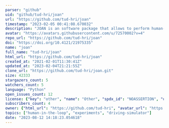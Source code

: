 ```yaml
---
parser: "github"
uid: "github/tud-hri/joan"
url: "https://github.com/tud-hri/joan"
timestamp: "2023-02-05 00:41:08.670032"
description: "JOAN is an software package that allows to perform human-in-the loop experiments in the open source driving simulator CARLA. JOAN facilitates communication between human input devices and CARLA, the implementation of haptic feedback, systematically storing experiment data, and the automatic execution of experiments with multiple experimental conditions."
avatar: "https://avatars.githubusercontent.com/u/72570002?v=4"
repo_url: "https://github.com/tud-hri/joan"
doi: "https://doi.org/10.4121/21975335"
name: "joan"
full_name: "tud-hri/joan"
html_url: "https://github.com/tud-hri/joan"
created_at: "2021-02-01T11:30:41Z"
updated_at: "2023-02-04T21:21:55Z"
clone_url: "https://github.com/tud-hri/joan.git"
size: 42333
stargazers_count: 5
watchers_count: 5
language: "Python"
open_issues_count: 12
license: {"key": "other", "name": "Other", "spdx_id": "NOASSERTION", "url": null, "node_id": "MDc6TGljZW5zZTA="}
subscribers_count: 4
owner: {"html_url": "https://github.com/tud-hri", "avatar_url": "https://avatars.githubusercontent.com/u/72570002?v=4", "login": "tud-hri", "type": "Organization"}
topics: ["human-in-the-loop", "experiments", "driving-simulator"]
date: "2023-08-12 14:18:23.054618"
---
```

